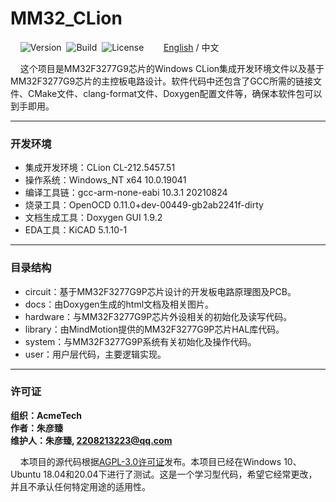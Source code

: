 # MM32_CLion

&nbsp;&nbsp;&nbsp;&nbsp;![Version](https://img.shields.io/badge/Version-1.0.1-brightgreen.svg)&nbsp;&nbsp;![Build](https://img.shields.io/badge/Build-Passed-success.svg)&nbsp;&nbsp;![License](https://img.shields.io/badge/License-AGPL-blue.svg)&nbsp;&nbsp;&nbsp;&nbsp;&nbsp;&nbsp;&nbsp;&nbsp;[English](https://github.com/ZhuYanzhen1/MM32_CLion/blob/master/README.md) / 中文

&nbsp;&nbsp;&nbsp;&nbsp;这个项目是MM32F3277G9芯片的Windows CLion集成开发环境文件以及基于MM32F3277G9芯片的主控板电路设计。软件代码中还包含了GCC所需的链接文件、CMake文件、clang-format文件、Doxygen配置文件等，确保本软件包可以到手即用。

***

### 开发环境

+ 集成开发环境：CLion CL-212.5457.51
+ 操作系统：Windows_NT x64 10.0.19041
+ 编译工具链：gcc-arm-none-eabi 10.3.1 20210824
+ 烧录工具：OpenOCD 0.11.0+dev-00449-gb2ab2241f-dirty
+ 文档生成工具：Doxygen GUI 1.9.2
+ EDA工具：KiCAD 5.1.10-1

***

### 目录结构

+ circuit：基于MM32F3277G9P芯片设计的开发板电路原理图及PCB。
+ docs：由Doxygen生成的html文档及相关图片。
+ hardware：与MM32F3277G9P芯片外设相关的初始化及读写代码。
+ library：由MindMotion提供的MM32F3277G9P芯片HAL库代码。
+ system：与MM32F3277G9P系统有关初始化及操作代码。
+ user：用户层代码，主要逻辑实现。

***

### 许可证

**组织：AcmeTech <br>
作者：朱彦臻<br>
维护人：朱彦臻, 2208213223@qq.com**

&nbsp;&nbsp;&nbsp;&nbsp;本项目的源代码根据[AGPL-3.0许可证](https://github.com/ZhuYanzhen1/MM32_CLion/blob/master/LICENSE)发布。本项目已经在Windows
10、Ubuntu 18.04和20.04下进行了测试。这是一个学习型代码，希望它经常更改，并且不承认任何特定用途的适用性。